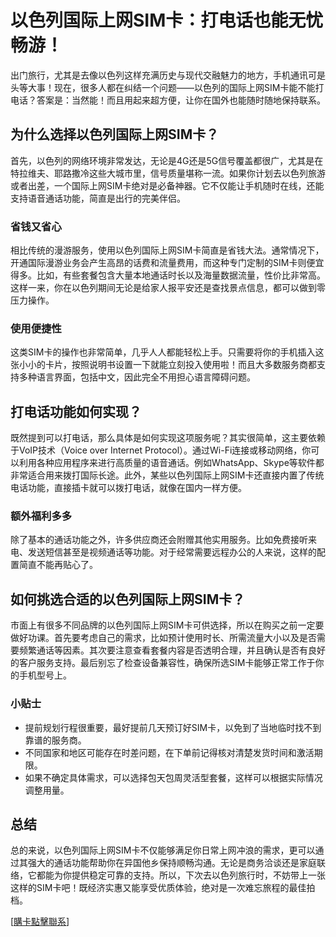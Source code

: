 # 以色列国际上网SIM卡：打电话也能无忧畅游！

出门旅行，尤其是去像以色列这样充满历史与现代交融魅力的地方，手机通讯可是头等大事！现在，很多人都在纠结一个问题——以色列的国际上网SIM卡能不能打电话？答案是：当然能！而且用起来超方便，让你在国外也能随时随地保持联系。

## 为什么选择以色列国际上网SIM卡？

首先，以色列的网络环境非常发达，无论是4G还是5G信号覆盖都很广，尤其是在特拉维夫、耶路撒冷这些大城市里，信号质量堪称一流。如果你计划去以色列旅游或者出差，一个国际上网SIM卡绝对是必备神器。它不仅能让手机随时在线，还能支持语音通话功能，简直是出行的完美伴侣。

### 省钱又省心

相比传统的漫游服务，使用以色列国际上网SIM卡简直是省钱大法。通常情况下，开通国际漫游业务会产生高昂的话费和流量费用，而这种专门定制的SIM卡则便宜得多。比如，有些套餐包含大量本地通话时长以及海量数据流量，性价比非常高。这样一来，你在以色列期间无论是给家人报平安还是查找景点信息，都可以做到零压力操作。

### 使用便捷性

这类SIM卡的操作也非常简单，几乎人人都能轻松上手。只需要将你的手机插入这张小小的卡片，按照说明书设置一下就能立刻投入使用啦！而且大多数服务商都支持多种语言界面，包括中文，因此完全不用担心语言障碍问题。

## 打电话功能如何实现？

既然提到可以打电话，那么具体是如何实现这项服务呢？其实很简单，这主要依赖于VoIP技术（Voice over Internet Protocol）。通过Wi-Fi连接或移动网络，你可以利用各种应用程序来进行高质量的语音通话。例如WhatsApp、Skype等软件都非常适合用来拨打国际长途。此外，某些以色列国际上网SIM卡还直接内置了传统电话功能，直接插卡就可以拨打电话，就像在国内一样方便。

### 额外福利多多

除了基本的通话功能之外，许多供应商还会附赠其他实用服务。比如免费接听来电、发送短信甚至是视频通话等功能。对于经常需要远程办公的人来说，这样的配置简直不能再贴心了。

## 如何挑选合适的以色列国际上网SIM卡？

市面上有很多不同品牌的以色列国际上网SIM卡可供选择，所以在购买之前一定要做好功课。首先要考虑自己的需求，比如预计使用时长、所需流量大小以及是否需要频繁通话等因素。其次要注意查看套餐内容是否透明合理，并且确认是否有良好的客户服务支持。最后别忘了检查设备兼容性，确保所选SIM卡能够正常工作于你的手机型号上。

### 小贴士

- 提前规划行程很重要，最好提前几天预订好SIM卡，以免到了当地临时找不到靠谱的服务商。
- 不同国家和地区可能存在时差问题，在下单前记得核对清楚发货时间和激活期限。
- 如果不确定具体需求，可以选择包天包周灵活型套餐，这样可以根据实际情况调整用量。

## 总结

总的来说，以色列国际上网SIM卡不仅能够满足你日常上网冲浪的需求，更可以通过其强大的通话功能帮助你在异国他乡保持顺畅沟通。无论是商务洽谈还是家庭联络，它都能为你提供稳定可靠的支持。所以，下次去以色列旅行时，不妨带上一张这样的SIM卡吧！既经济实惠又能享受优质体验，绝对是一次难忘旅程的最佳拍档。

[[購卡點擊聯系](https://t.me/s/esim1088)]